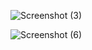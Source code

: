  
![Screenshot (3)](https://github.com/amankr1469/ethFront/assets/121667116/3fe6246a-2dd6-48b3-b49b-332a70e28587)

![Screenshot (6)](https://github.com/amankr1469/ethFront/assets/121667116/6df46c01-5077-4df7-8129-2cf3c25433a8)
